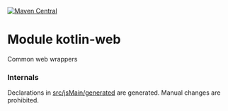 [![Maven Central](https://img.shields.io/maven-central/v/org.jetbrains.kotlin-wrappers/kotlin-web)](https://search.maven.org/artifact/org.jetbrains.kotlin-wrappers/kotlin-web)

# Module kotlin-web

Common web wrappers

### Internals

Declarations in [src/jsMain/generated](./src/jsMain/generated) are generated.
Manual changes are prohibited.
